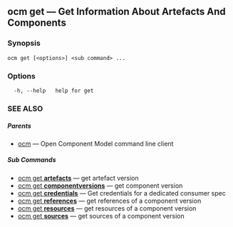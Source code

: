 ## ocm get &mdash; Get Information About Artefacts And Components

### Synopsis

```
ocm get [<options>] <sub command> ...
```

### Options

```
  -h, --help   help for get
```

### SEE ALSO

##### Parents

* [ocm](ocm.md)	 &mdash; Open Component Model command line client


##### Sub Commands

* [ocm get <b>artefacts</b>](ocm_get_artefacts.md)	 &mdash; get artefact version
* [ocm get <b>componentversions</b>](ocm_get_componentversions.md)	 &mdash; get component version
* [ocm get <b>credentials</b>](ocm_get_credentials.md)	 &mdash; Get credentials for a dedicated consumer spec
* [ocm get <b>references</b>](ocm_get_references.md)	 &mdash; get references of a component version
* [ocm get <b>resources</b>](ocm_get_resources.md)	 &mdash; get resources of a component version
* [ocm get <b>sources</b>](ocm_get_sources.md)	 &mdash; get sources of a component version


